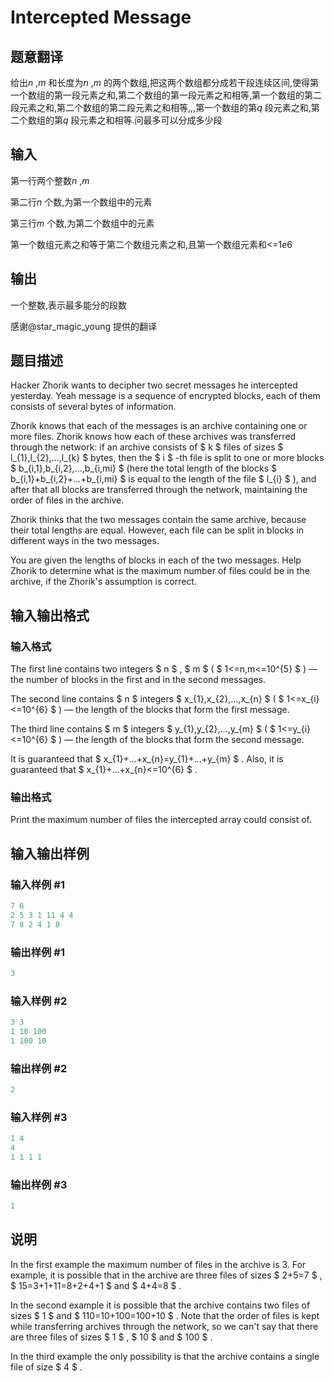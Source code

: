 # Intercepted Message

## 题意翻译

给出$n$ ,$m$ 和长度为$n$ ,$m$ 的两个数组,把这两个数组都分成若干段连续区间,使得第一个数组的第一段元素之和,第二个数组的第一段元素之和相等,第一个数组的第二段元素之和,第二个数组的第二段元素之和相等,,,第一个数组的第$q$ 段元素之和,第二个数组的第$q$ 段元素之和相等.问最多可以分成多少段

## 输入

第一行两个整数$n$ ,$m$

第二行$n$ 个数,为第一个数组中的元素

第三行$m$ 个数,为第二个数组中的元素

第一个数组元素之和等于第二个数组元素之和,且第一个数组元素和<=$1e6$

## 输出

一个整数,表示最多能分的段数

感谢@star_magic_young 提供的翻译

## 题目描述

Hacker Zhorik wants to decipher two secret messages he intercepted yesterday. Yeah message is a sequence of encrypted blocks, each of them consists of several bytes of information.

Zhorik knows that each of the messages is an archive containing one or more files. Zhorik knows how each of these archives was transferred through the network: if an archive consists of $ k $ files of sizes $ l_{1},l_{2},...,l_{k} $ bytes, then the $ i $ -th file is split to one or more blocks $ b_{i,1},b_{i,2},...,b_{i,mi} $ (here the total length of the blocks $ b_{i,1}+b_{i,2}+...+b_{i,mi} $ is equal to the length of the file $ l_{i} $ ), and after that all blocks are transferred through the network, maintaining the order of files in the archive.

Zhorik thinks that the two messages contain the same archive, because their total lengths are equal. However, each file can be split in blocks in different ways in the two messages.

You are given the lengths of blocks in each of the two messages. Help Zhorik to determine what is the maximum number of files could be in the archive, if the Zhorik's assumption is correct.

## 输入输出格式

### 输入格式

The first line contains two integers $ n $ , $ m $ ( $ 1<=n,m<=10^{5} $ ) — the number of blocks in the first and in the second messages.

The second line contains $ n $ integers $ x_{1},x_{2},...,x_{n} $ ( $ 1<=x_{i}<=10^{6} $ ) — the length of the blocks that form the first message.

The third line contains $ m $ integers $ y_{1},y_{2},...,y_{m} $ ( $ 1<=y_{i}<=10^{6} $ ) — the length of the blocks that form the second message.

It is guaranteed that $ x_{1}+...+x_{n}=y_{1}+...+y_{m} $ . Also, it is guaranteed that $ x_{1}+...+x_{n}<=10^{6} $ .

### 输出格式

Print the maximum number of files the intercepted array could consist of.

## 输入输出样例

### 输入样例 #1

```cpp
7 6
2 5 3 1 11 4 4
7 8 2 4 1 8

```
### 输出样例 #1

```cpp
3

```
### 输入样例 #2

```cpp
3 3
1 10 100
1 100 10

```
### 输出样例 #2

```cpp
2

```
### 输入样例 #3

```cpp
1 4
4
1 1 1 1

```
### 输出样例 #3

```cpp
1

```
## 说明

In the first example the maximum number of files in the archive is 3. For example, it is possible that in the archive are three files of sizes $ 2+5=7 $ , $ 15=3+1+11=8+2+4+1 $ and $ 4+4=8 $ .

In the second example it is possible that the archive contains two files of sizes $ 1 $ and $ 110=10+100=100+10 $ . Note that the order of files is kept while transferring archives through the network, so we can't say that there are three files of sizes $ 1 $ , $ 10 $ and $ 100 $ .

In the third example the only possibility is that the archive contains a single file of size $ 4 $ .

